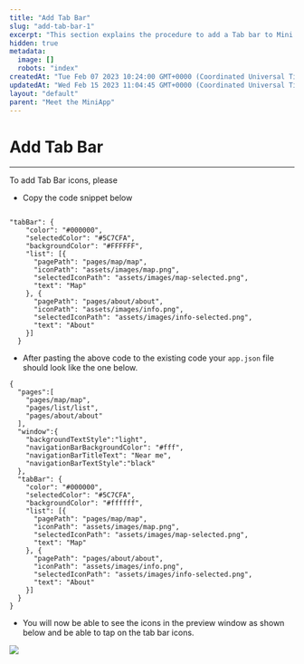 ```yaml
---
title: "Add Tab Bar"
slug: "add-tab-bar-1"
excerpt: "This section explains the procedure to add a Tab bar to Mini App."
hidden: true
metadata: 
  image: []
  robots: "index"
createdAt: "Tue Feb 07 2023 10:24:00 GMT+0000 (Coordinated Universal Time)"
updatedAt: "Wed Feb 15 2023 11:04:45 GMT+0000 (Coordinated Universal Time)"
layout: "default"
parent: "Meet the MiniApp"
---
```

# Add Tab Bar 
*** 
To add Tab Bar icons, please

- Copy the code snippet below 

```Text app.json

"tabBar": {
    "color": "#000000",
    "selectedColor": "#5C7CFA",
    "backgroundColor": "#FFFFFF",
    "list": [{
      "pagePath": "pages/map/map",
      "iconPath": "assets/images/map.png",
      "selectedIconPath": "assets/images/map-selected.png",
      "text": "Map"
    }, {
      "pagePath": "pages/about/about",
      "iconPath": "assets/images/info.png",
      "selectedIconPath": "assets/images/info-selected.png",
      "text": "About"
    }]
  }
```

- After pasting the above code to the existing code your `app.json` file should look like the one below.

```
{
  "pages":[
    "pages/map/map",
    "pages/list/list",
    "pages/about/about"
  ],
  "window":{
    "backgroundTextStyle":"light",
    "navigationBarBackgroundColor": "#fff",
    "navigationBarTitleText": "Near me",
    "navigationBarTextStyle":"black"
  },
  "tabBar": {
    "color": "#000000",
    "selectedColor": "#5C7CFA",
    "backgroundColor": "#ffffff",
    "list": [{
      "pagePath": "pages/map/map",
      "iconPath": "assets/images/map.png",
      "selectedIconPath": "assets/images/map-selected.png",
      "text": "Map"
    }, {
      "pagePath": "pages/about/about",
      "iconPath": "assets/images/info.png",
      "selectedIconPath": "assets/images/info-selected.png",
      "text": "About"
    }]
  }
}
```

- You will now be able to see the icons in the preview window as shown below and be able to tap on the tab bar icons. 

![](https://files.readme.io/b2eaded-image.png)
